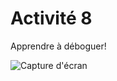 # Activité 8

Apprendre à déboguer!

<img
  src="/path/to/debug.jpg"
  alt="Capture d'écran"
  title="Capture d'écran"
  style="display: inline-block; margin: 0 auto; max-width: 300px">